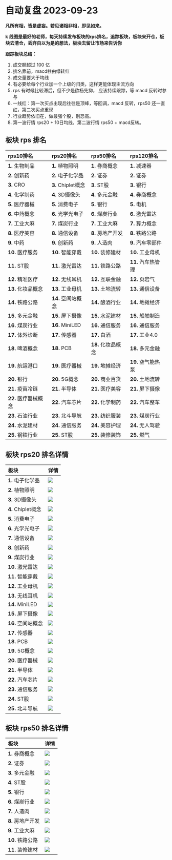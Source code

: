 # 自动复盘 2023-09-23

**凡所有相，皆是虚妄。若见诸相非相，即见如来。**

**k 线图是最好的老师，每天持续发布板块的rps排名，追踪板块，板块来开仓，板块去清仓，丢弃自以为是的想法，板块去留让市场来告诉你**
        
**跟踪板块总结：**
1. 成交额超过 100 亿
2. 排名靠前，macd柱由绿转红
3. 成交量要大于均线
4. 有必要给每个行业加一个上级的归类，这样更能体现主流方向
5. rps 有时候比较滞后，但不少是欲杨先抑， 应该持续跟踪，等 macd 反转时参与
6. 一线红：第一次买点出现后往往是顶峰，等回调，macd 反转，rps50 还一直红，第二次买点重现
7. 行业趋势依旧在，做最强个股，别恐高。
8. 第一波行情 rps20 + 10日均线，第二波行情 rps50 + macd反转。
        
## 板块 rps 排名
| rps10排名            | rps20排名          | rps50排名          | rps120排名         |
|:---------------------|:-------------------|:-------------------|:-------------------|
| **1.** 生物制品      | **1.** 植物照明    | **1.** 券商概念    | **1.** 减速器      |
| **2.** 创新药        | **2.** 电子化学品  | **2.** 证券        | **2.** 证券        |
| **3.** CRO           | **3.** Chiplet概念 | **3.** ST股        | **3.** 银行        |
| **4.** 化学制药      | **4.** 3D摄像头    | **4.** 多元金融    | **4.** 券商概念    |
| **5.** 医疗器械      | **5.** 消费电子    | **5.** 银行        | **5.** 电机        |
| **6.** 中药概念      | **6.** 光学光电子  | **6.** 煤炭行业    | **6.** 激光雷达    |
| **7.** 工业大麻      | **7.** 煤炭行业    | **7.** 工业大麻    | **7.** 算力概念    |
| **8.** 医疗美容      | **8.** 通信设备    | **8.** 房地产开发  | **8.** 铁路公路    |
| **9.** 中药          | **9.** 创新药      | **9.** 人造肉      | **9.** 汽车零部件  |
| **10.** 医疗服务     | **10.** 智能穿戴   | **10.** 装修建材   | **10.** 工业母机   |
| **11.** ST股         | **11.** 激光雷达   | **11.** 铁路公路   | **11.** 汽车热管理 |
| **12.** 精准医疗     | **12.** 无线耳机   | **12.** 互联金融   | **12.** 页岩气     |
| **13.** 化妆品概念   | **13.** 工业母机   | **13.** 土地流转   | **13.** 通信设备   |
| **14.** 铁路公路     | **14.** 空间站概念 | **14.** 酿酒行业   | **14.** 地摊经济   |
| **15.** 多元金融     | **15.** 屏下摄像   | **15.** 水泥建材   | **15.** 船舶制造   |
| **16.** 煤炭行业     | **16.** MiniLED    | **16.** 通信服务   | **16.** 通信服务   |
| **17.** 体外诊断     | **17.** 传感器     | **17.** 白酒       | **17.** 工业4.0    |
| **18.** 啤酒概念     | **18.** PCB        | **18.** 化妆品概念 | **18.** 多元金融   |
| **19.** 航运港口     | **19.** 医疗器械   | **19.** 地摊经济   | **19.** 空气能热泵 |
| **20.** 银行         | **20.** 5G概念     | **20.** 商业百货   | **20.** 土地流转   |
| **21.** 疫苗冷链     | **21.** 半导体     | **21.** 医疗美容   | **21.** 屏下摄像   |
| **22.** 医疗器械概念 | **22.** 汽车芯片   | **22.** 化学制药   | **22.** 汽车整车   |
| **23.** 石油行业     | **23.** 北斗导航   | **23.** 纺织服装   | **23.** 煤炭行业   |
| **24.** 水泥建材     | **24.** 通信服务   | **24.** 美容护理   | **24.** 无人驾驶   |
| **25.** 钢铁行业     | **25.** ST股       | **25.** 装修装饰   | **25.** 燃气       |
## 板块 rps20 排名详情
| 板块               | 详情                                                                                                |
|:-------------------|:----------------------------------------------------------------------------------------------------|
| **1.** 电子化学品  | ![](https://sykent-blog-image.oss-cn-beijing.aliyuncs.com/quant/image/2023/9/1695456351040-tmp.jpg) |
| **2.** 植物照明    | ![](https://sykent-blog-image.oss-cn-beijing.aliyuncs.com/quant/image/2023/9/1695456353139-tmp.jpg) |
| **3.** 3D摄像头    | ![](https://sykent-blog-image.oss-cn-beijing.aliyuncs.com/quant/image/2023/9/1695456354429-tmp.jpg) |
| **4.** Chiplet概念 | ![](https://sykent-blog-image.oss-cn-beijing.aliyuncs.com/quant/image/2023/9/1695456355679-tmp.jpg) |
| **5.** 消费电子    | ![](https://sykent-blog-image.oss-cn-beijing.aliyuncs.com/quant/image/2023/9/1695456357039-tmp.jpg) |
| **6.** 光学光电子  | ![](https://sykent-blog-image.oss-cn-beijing.aliyuncs.com/quant/image/2023/9/1695456358457-tmp.jpg) |
| **7.** 通信设备    | ![](https://sykent-blog-image.oss-cn-beijing.aliyuncs.com/quant/image/2023/9/1695456359801-tmp.jpg) |
| **8.** 创新药      | ![](https://sykent-blog-image.oss-cn-beijing.aliyuncs.com/quant/image/2023/9/1695456361018-tmp.jpg) |
| **9.** 煤炭行业    | ![](https://sykent-blog-image.oss-cn-beijing.aliyuncs.com/quant/image/2023/9/1695456362320-tmp.jpg) |
| **10.** 激光雷达   | ![](https://sykent-blog-image.oss-cn-beijing.aliyuncs.com/quant/image/2023/9/1695456363570-tmp.jpg) |
| **11.** 智能穿戴   | ![](https://sykent-blog-image.oss-cn-beijing.aliyuncs.com/quant/image/2023/9/1695456364818-tmp.jpg) |
| **12.** 工业母机   | ![](https://sykent-blog-image.oss-cn-beijing.aliyuncs.com/quant/image/2023/9/1695456366109-tmp.jpg) |
| **13.** 无线耳机   | ![](https://sykent-blog-image.oss-cn-beijing.aliyuncs.com/quant/image/2023/9/1695456367430-tmp.jpg) |
| **14.** MiniLED    | ![](https://sykent-blog-image.oss-cn-beijing.aliyuncs.com/quant/image/2023/9/1695456368811-tmp.jpg) |
| **15.** 屏下摄像   | ![](https://sykent-blog-image.oss-cn-beijing.aliyuncs.com/quant/image/2023/9/1695456370162-tmp.jpg) |
| **16.** 空间站概念 | ![](https://sykent-blog-image.oss-cn-beijing.aliyuncs.com/quant/image/2023/9/1695456371490-tmp.jpg) |
| **17.** 传感器     | ![](https://sykent-blog-image.oss-cn-beijing.aliyuncs.com/quant/image/2023/9/1695456372888-tmp.jpg) |
| **18.** PCB        | ![](https://sykent-blog-image.oss-cn-beijing.aliyuncs.com/quant/image/2023/9/1695456374202-tmp.jpg) |
| **19.** 5G概念     | ![](https://sykent-blog-image.oss-cn-beijing.aliyuncs.com/quant/image/2023/9/1695456375452-tmp.jpg) |
| **20.** 医疗器械   | ![](https://sykent-blog-image.oss-cn-beijing.aliyuncs.com/quant/image/2023/9/1695456376854-tmp.jpg) |
| **21.** 半导体     | ![](https://sykent-blog-image.oss-cn-beijing.aliyuncs.com/quant/image/2023/9/1695456378568-tmp.jpg) |
| **22.** 汽车芯片   | ![](https://sykent-blog-image.oss-cn-beijing.aliyuncs.com/quant/image/2023/9/1695456379879-tmp.jpg) |
| **23.** 通信服务   | ![](https://sykent-blog-image.oss-cn-beijing.aliyuncs.com/quant/image/2023/9/1695456381285-tmp.jpg) |
| **24.** ST股       | ![](https://sykent-blog-image.oss-cn-beijing.aliyuncs.com/quant/image/2023/9/1695456382747-tmp.jpg) |
| **25.** 北斗导航   | ![](https://sykent-blog-image.oss-cn-beijing.aliyuncs.com/quant/image/2023/9/1695456384296-tmp.jpg) |
## 板块 rps50 排名详情
| 板块              | 详情                                                                                                |
|:------------------|:----------------------------------------------------------------------------------------------------|
| **1.** 券商概念   | ![](https://sykent-blog-image.oss-cn-beijing.aliyuncs.com/quant/image/2023/9/1695456385589-tmp.jpg) |
| **2.** 证券       | ![](https://sykent-blog-image.oss-cn-beijing.aliyuncs.com/quant/image/2023/9/1695456386849-tmp.jpg) |
| **3.** 多元金融   | ![](https://sykent-blog-image.oss-cn-beijing.aliyuncs.com/quant/image/2023/9/1695456388107-tmp.jpg) |
| **4.** ST股       | ![](https://sykent-blog-image.oss-cn-beijing.aliyuncs.com/quant/image/2023/9/1695456389200-tmp.jpg) |
| **5.** 银行       | ![](https://sykent-blog-image.oss-cn-beijing.aliyuncs.com/quant/image/2023/9/1695456410127-tmp.jpg) |
| **6.** 煤炭行业   | ![](https://sykent-blog-image.oss-cn-beijing.aliyuncs.com/quant/image/2023/9/1695456411414-tmp.jpg) |
| **7.** 人造肉     | ![](https://sykent-blog-image.oss-cn-beijing.aliyuncs.com/quant/image/2023/9/1695456412658-tmp.jpg) |
| **8.** 房地产开发 | ![](https://sykent-blog-image.oss-cn-beijing.aliyuncs.com/quant/image/2023/9/1695456414063-tmp.jpg) |
| **9.** 工业大麻   | ![](https://sykent-blog-image.oss-cn-beijing.aliyuncs.com/quant/image/2023/9/1695456415285-tmp.jpg) |
| **10.** 铁路公路  | ![](https://sykent-blog-image.oss-cn-beijing.aliyuncs.com/quant/image/2023/9/1695456416570-tmp.jpg) |
| **11.** 装修建材  | ![](https://sykent-blog-image.oss-cn-beijing.aliyuncs.com/quant/image/2023/9/1695456417844-tmp.jpg) |